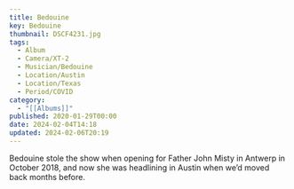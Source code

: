```yaml
---
title: Bedouine
key: Bedouine
thumbnail: DSCF4231.jpg
tags:
  - Album
  - Camera/XT-2
  - Musician/Bedouine
  - Location/Austin
  - Location/Texas
  - Period/COVID
category:
  - "[[Albums]]"
published: 2020-01-29T00:00
date: 2024-02-04T14:18
updated: 2024-02-06T20:19
---
```

Bedouine stole the show when opening for Father John Misty in Antwerp in October 2018, and now she was headlining in Austin when we’d moved back months before.
